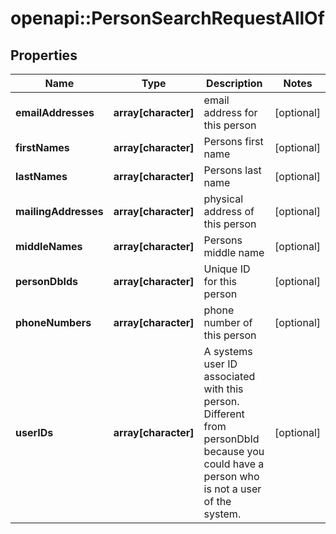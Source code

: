 # openapi::PersonSearchRequestAllOf

## Properties
Name | Type | Description | Notes
------------ | ------------- | ------------- | -------------
**emailAddresses** | **array[character]** | email address for this person | [optional] 
**firstNames** | **array[character]** | Persons first name | [optional] 
**lastNames** | **array[character]** | Persons last name | [optional] 
**mailingAddresses** | **array[character]** | physical address of this person | [optional] 
**middleNames** | **array[character]** | Persons middle name | [optional] 
**personDbIds** | **array[character]** | Unique ID for this person | [optional] 
**phoneNumbers** | **array[character]** | phone number of this person | [optional] 
**userIDs** | **array[character]** | A systems user ID associated with this person. Different from personDbId because you could have a person who is not a user of the system. | [optional] 


